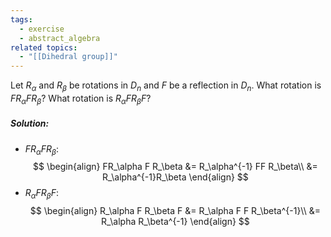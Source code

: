 ```yaml
---
tags:
  - exercise
  - abstract_algebra
related topics:
  - "[[Dihedral group]]"
---
```

Let $R_\alpha$ and $R_\beta$ be rotations in $D_n$ and $F$ be a reflection in $D_n$. What rotation is $FR_\alpha F R_\beta$? What rotation is $R_\alpha F R_\beta F$?
##### Solution:
- $FR_\alpha F R_\beta$:$$
	\begin{align}
		FR_\alpha F R_\beta
		&= R_\alpha^{-1} FF R_\beta\\
		&= R_\alpha^{-1}R_\beta
	\end{align}
	$$
- $R_\alpha F R_\beta F$:$$
	\begin{align}
		R_\alpha F R_\beta F
		&= R_\alpha F F R_\beta^{-1}\\
		&= R_\alpha R_\beta^{-1}
	\end{align}
	$$
